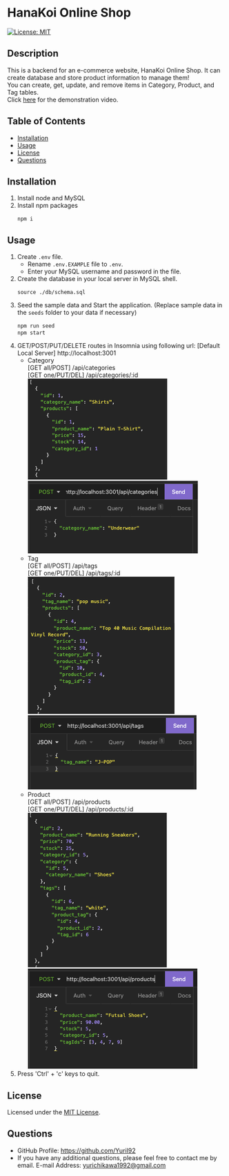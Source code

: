 
# HanaKoi Online Shop
[![License: MIT](https://img.shields.io/badge/License-MIT-yellow.svg)](https://opensource.org/licenses/MIT)

## Description
This is a backend for an e-commerce website, HanaKoi Online Shop. It can create database and store product information to manage them!<br/>
You can create, get, update, and remove items in Category, Product, and Tag tables.<br/>
Click [here](https://drive.google.com/file/d/1hiFyOT_O5SmVn3YN9VnJ74-W9TYZ-LR-/view) for the demonstration video.

## Table of Contents
- [Installation](#installation)
- [Usage](#usage)
- [License](#license)
- [Questions](#questions)

## Installation
1. Install node and MySQL
2. Install npm packages
   ```cd
   npm i
   ```

## Usage
1. Create `.env` file.
    - Rename `.env.EXAMPLE` file to `.env`.
    - Enter your MySQL username and password in the file.
2. Create the database in your local server in MySQL shell.
    ```
    source ./db/schema.sql
    ```
3. Seed the sample data and Start the application. (Replace sample data in the `seeds` folder to your data if necessary)
    ```cd
    npm run seed
    npm start
    ```
4. GET/POST/PUT/DELETE routes in Insomnia using following url:
    [Default Local Server] http://localhost:3001
      - Category<br/>
        [GET all/POST] /api/categories<br/>
        [GET one/PUT/DEL] /api/categories/:id<br/>
        ![alt text](./assets/images/Sample-01_GET-categories.png)
        ![alt text](./assets/images/Sample-02_POST-categories.png)
      - Tag<br/>
        [GET all/POST] /api/tags<br/>
        [GET one/PUT/DEL] /api/tags/:id<br/>
        ![alt text](./assets/images/Sample-03_GET-tags.png)
        ![alt text](./assets/images/Sample-04_POST-tags.png)
      - Product<br/>
        [GET all/POST] /api/products<br/>
        [GET one/PUT/DEL] /api/products/:id<br/>
        ![alt text](./assets/images/Sample-05_GET-products.png)
        ![alt text](./assets/images/Sample-06_POST-products.png)
5. Press 'Ctrl' + 'c' keys to quit.

## License
Licensed under the [MIT License](https://opensource.org/licenses/MIT).
      

## Questions
- GitHub Profile: https://github.com/YuriI92
- If you have any additional questions, please feel free to contact me by email.
  E-mail Address: <yurichikawa1992@gmail.com>
      
  